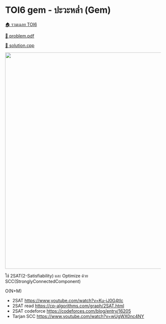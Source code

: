 <!-- @codegen_problem begin -->
# TOI6 gem - ปะวะหล่ำ (Gem)

[🏠 รวมเฉลย TOI6](../)

[💎 problem.pdf](./toi6_gem.pdf)

[🎉 solution.cpp](./toi6_gem.cpp)

<img width="700" src="https://github.com/krist7599555/toi/assets/19445033/80c80822-7583-4bcd-a705-dae3eacdee85" />
<!-- @codegen_problem end -->

ใช้ 2SAT(2-Satisfiability) และ Optimize ด้วย SCC(StronglyConnectedComponent)

O(N+M)

- 2SAT <https://www.youtube.com/watch?v=Ku-jJ0G4tIc>
- 2SAT read <https://cp-algorithms.com/graph/2SAT.html>
- 2SAT codeforce <https://codeforces.com/blog/entry/16205>
- Tarjan SCC <https://www.youtube.com/watch?v=wUgWX0nc4NY>
